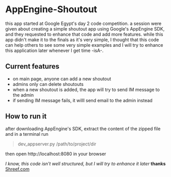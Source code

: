 AppEngine-Shoutout
==================

this app started at Google Egypt's day 2 code competition. a session were given about creating 
a simple shoutout app using Google's AppEngine SDK, and they requested to enhance that code 
and add more features. while this app didn't make it to the finals as it's very simple, I thought
that this code can help others to see some very simple examples and I will try to enhance this 
application later whenever I get time -isA-.


Current features
----------------
- on main page, anyone can add a new shoutout
- admins only can delete shoutouts
- when a new shoutout is added, the app will try to send IM message to the admin
- if sending IM message fails, it willl send email to the admin instead


How to run it
-------------
after downloading AppEngine's SDK, extract the content of the zipped file and in a terminal run 

> dev_appserver.py /path/to/project/dir

then open http://localhost:8080 in your browser


*I know, this code isn't well structured, but I will try to enhance it later*
**thanks**
[Shreef.com](http://shreef.com)
